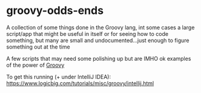 # groovy-odds-ends
A collection of some things done in the Groovy lang, int some cases a large script/app that might be useful in itself 
or for seeing how to code something, but many are small and undocumented...just enough to figure something out at the time 

A few scripts that may need some polishing up but are IMHO ok examples of the power of [Groovy](http://www.groovy-lang.org/)

To get this running (+ under IntelliJ IDEA): https://www.logicbig.com/tutorials/misc/groovy/intellij.html
